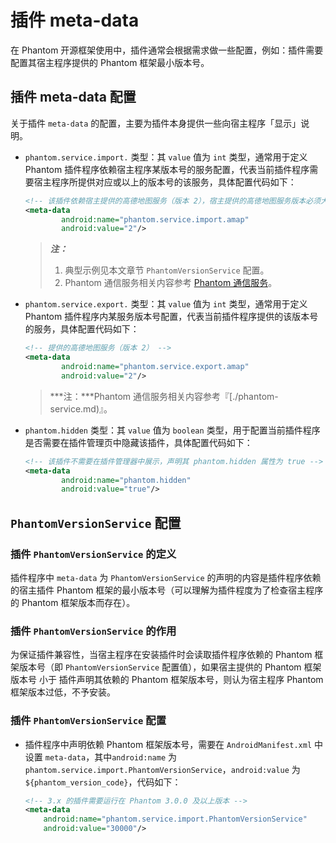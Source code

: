 # 插件 meta-data

在 Phantom 开源框架使用中，插件通常会根据需求做一些配置，例如：插件需要配置其宿主程序提供的 Phantom 框架最小版本号。

## 插件 meta-data 配置

关于插件 `meta-data` 的配置，主要为插件本身提供一些向宿主程序「显示」说明。

* `phantom.service.import.` 类型：其 `value` 值为 `int` 类型，通常用于定义 Phantom 插件程序依赖宿主程序某版本号的服务配置，代表当前插件程序需要宿主程序所提供对应或以上的版本号的该服务，具体配置代码如下：

    ```xml
    <!-- 该插件依赖宿主提供的高德地图服务（版本 2），宿主提供的高徳地图服务版本必须大于等于版本 2，该插件才能安装成功 -->
    <meta-data
            android:name="phantom.service.import.amap"
            android:value="2"/>
    ```

    > ***注：***  
    > 1. 典型示例见本文章节 `PhantomVersionService` 配置。  
    > 2. Phantom 通信服务相关内容参考 [Phantom 通信服务](./phantom-service.md)。

* `phantom.service.export.` 类型：其 `value` 值为 `int` 类型，通常用于定义 Phantom 插件程序内某服务版本号配置，代表当前插件程序提供的该版本号的服务，具体配置代码如下：

    ```xml
    <!-- 提供的高德地图服务（版本 2） -->
    <meta-data
            android:name="phantom.service.export.amap"
            android:value="2"/>
    ```
    > ***注：***Phantom 通信服务相关内容参考『[./phantom-service.md)』。

* `phantom.hidden` 类型：其 `value` 值为 `boolean` 类型，用于配置当前插件程序是否需要在插件管理页中隐藏该插件，具体配置代码如下：

    ```xml
    <!-- 该插件不需要在插件管理器中展示，声明其 phantom.hidden 属性为 true -->
    <meta-data
            android:name="phantom.hidden"
            android:value="true"/>
    ```

## `PhantomVersionService` 配置

### 插件 `PhantomVersionService` 的定义

插件程序中 `meta-data` 为 `PhantomVersionService` 的声明的内容是插件程序依赖的宿主插件 Phantom 框架的最小版本号（可以理解为插件程度为了检查宿主程序的 Phantom 框架版本而存在）。

### 插件 `PhantomVersionService` 的作用  

为保证插件兼容性，当宿主程序在安装插件时会读取插件程序依赖的 Phantom 框架版本号（即 `PhantomVersionService` 配置值），如果宿主提供的 Phantom 框架版本号 小于 插件声明其依赖的 Phantom 框架版本号，则认为宿主程序 Phantom 框架版本过低，不予安装。

### 插件 `PhantomVersionService` 配置

* 插件程序中声明依赖 Phantom 框架版本号，需要在 `AndroidManifest.xml` 中设置 `meta-data`，其中`android:name` 为 `phantom.service.import.PhantomVersionService`，`android:value` 为 `${phantom_version_code}`，代码如下：

    ```xml
    <!-- 3.x 的插件需要运行在 Phantom 3.0.0 及以上版本 -->
    <meta-data
        android:name="phantom.service.import.PhantomVersionService"
        android:value="30000"/>
    ```
